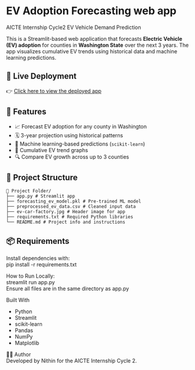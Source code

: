 # EV Adoption Forecasting web app
AICTE Internship Cycle2 EV Vehicle Demand Prediction

This is a Streamlit-based web application that forecasts **Electric Vehicle (EV) adoption** for counties in **Washington State** over the next 3 years. The app visualizes cumulative EV trends using historical data and machine learning predictions.



## 🚀 Live Deployment

👉 [Click here to view the deployed app](https://evadoptionforecasting-n3nyh45jt8f7agtvhxw7rk.streamlit.app/)



## 🧠 Features

- 📈 Forecast EV adoption for any county in Washington
- 🗓️ 3-year projection using historical patterns
- 🧮 Machine learning-based predictions (`scikit-learn`)
- 🧾 Cumulative EV trend graphs
- 🔍 Compare EV growth across up to 3 counties



## 📂 Project Structure
```
📁 Project Folder/
├── app.py # Streamlit app
├── forecasting_ev_model.pkl # Pre-trained ML model
├── preprocessed_ev_data.csv # Cleaned input data
├── ev-car-factory.jpg # Header image for app
├── requirements.txt # Required Python libraries
└── README.md # Project info and instructions
```

## 📦 Requirements

Install dependencies with:<br>
pip install -r requirements.txt

How to Run Locally:<br>
streamlit run app.py<br>
Ensure all files are in the same directory as app.py

Built With
- Python
- Streamlit
- scikit-learn
- Pandas
- NumPy
- Matplotlib

🙋‍♂️ Author <br>
Developed by Nithin for the AICTE Internship Cycle 2.  




